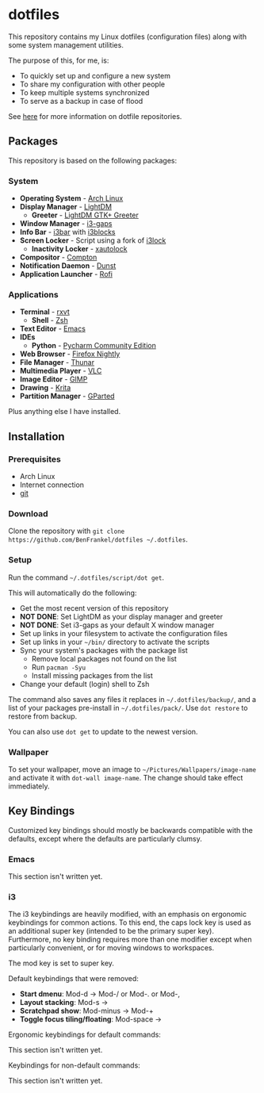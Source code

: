 # dotfiles

This repository contains my Linux dotfiles (configuration files) along with some system management utilities.

The purpose of this, for me, is:

- To quickly set up and configure a new system
- To share my configuration with other people
- To keep multiple systems synchronized
- To serve as a backup in case of flood

See [here](https://dotfiles.github.io) for more information on dotfile repositories.


## Packages

This repository is based on the following packages:


### System

- **Operating System** - [Arch Linux](https://archlinux.org)
- **Display Manager** - [LightDM](https://freedesktop.org/wiki/Software/LightDM)
    - **Greeter** - [LightDM GTK+ Greeter](https://launchpad.net/lightdm-gtk-greeter)
- **Window Manager** - [i3-gaps](https://github.com/Airblader/i3)
- **Info Bar** - [i3bar](https://i3wm.org/i3bar) with [i3blocks](https://vivien.github.io/i3blocks)
- **Screen Locker** - Script using a fork of [i3lock]()
    - **Inactivity Locker** - [xautolock](https://freecode.com/projects/xautolock)
- **Compositor** - [Compton](https://github.com/chjj/compton)
- **Notification Daemon** - [Dunst](https://dunst-project.org)
- **Application Launcher** - [Rofi](https://davedavenport.github.io/rofi)


### Applications

- **Terminal** - [rxvt](http://rxvt.sourceforge.net)
    - **Shell** - [Zsh](https://zsh.sourceforge.net)
- **Text Editor** - [Emacs](https://gnu.org/software/emacs)
- **IDEs**
    - **Python** - [Pycharm Community Edition](https://jetbrains.com/pycharm)
- **Web Browser** - [Firefox Nightly](https://mozilla.org/en-US/firefox/channel/desktop)
- **File Manager** - [Thunar](https://git.xfce.org/xfe/thunar)
- **Multimedia Player** - [VLC](https://videolan.org/vlc)
- **Image Editor** - [GIMP](https://gimp.org)
- **Drawing** - [Krita](https://krita.org)
- **Partition Manager** - [GParted](https://gparted.org)

Plus anything else I have installed.


## Installation


### Prerequisites

- Arch Linux
- Internet connection
- [git](https://git-scm.com)


### Download

Clone the repository with `git clone https://github.com/BenFrankel/dotfiles ~/.dotfiles`.

### Setup

Run the command `~/.dotfiles/script/dot get`.

This will automatically do the following:

- Get the most recent version of this repository
- **NOT DONE**: Set LightDM as your display manager and greeter
- **NOT DONE**: Set i3-gaps as your default X window manager
- Set up links in your filesystem to activate the configuration files
- Set up links in your `~/bin/` directory to activate the scripts
- Sync your system's packages with the package list
    - Remove local packages not found on the list
    - Run `pacman -Syu`
    - Install missing packages from the list
- Change your default (login) shell to Zsh

The command also saves any files it replaces in `~/.dotfiles/backup/`, and a list of your packages pre-install in `~/.dotfiles/pack/`. Use `dot restore` to restore from backup.

You can also use `dot get` to update to the newest version.

### Wallpaper

To set your wallpaper, move an image to `~/Pictures/Wallpapers/image-name` and activate it with `dot-wall image-name`. The change should take effect immediately.


## Key Bindings

Customized key bindings should mostly be backwards compatible with the defaults, except where the defaults are particularly clumsy.


### Emacs

This section isn't written yet.


### i3

The i3 keybindings are heavily modified, with an emphasis on ergonomic keybindings for common actions. To this end, the caps lock key is used as an additional super key (intended to be the primary super key). Furthermore, no key binding requires more than one modifier except when particularly convenient, or for moving windows to workspaces.

The mod key is set to super key.

Default keybindings that were removed:

- **Start dmenu**: Mod-d -> Mod-/ or Mod-. or Mod-,
- **Layout stacking**: Mod-s -> <removed>
- **Scratchpad show**: Mod-minus -> Mod-+
- **Toggle focus tiling/floating**: Mod-space -> <removed>

Ergonomic keybindings for default commands:

This section isn't written yet.

Keybindings for non-default commands:

This section isn't written yet.


